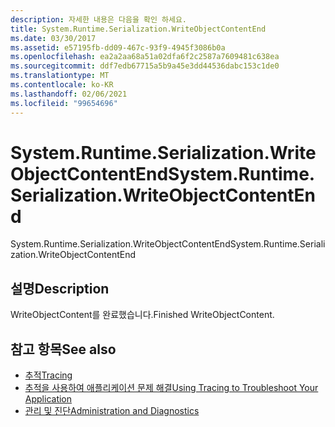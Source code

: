 ```yaml
---
description: 자세한 내용은 다음을 확인 하세요.
title: System.Runtime.Serialization.WriteObjectContentEnd
ms.date: 03/30/2017
ms.assetid: e57195fb-dd09-467c-93f9-4945f3086b0a
ms.openlocfilehash: ea2a2aa68a51a02dfa6f2c2587a7609481c638ea
ms.sourcegitcommit: ddf7edb67715a5b9a45e3dd44536dabc153c1de0
ms.translationtype: MT
ms.contentlocale: ko-KR
ms.lasthandoff: 02/06/2021
ms.locfileid: "99654696"
---
```

# <a name="systemruntimeserializationwriteobjectcontentend"></a><span data-ttu-id="701ed-103">System.Runtime.Serialization.WriteObjectContentEnd</span><span class="sxs-lookup"><span data-stu-id="701ed-103">System.Runtime.Serialization.WriteObjectContentEnd</span></span>

<span data-ttu-id="701ed-104">System.Runtime.Serialization.WriteObjectContentEnd</span><span class="sxs-lookup"><span data-stu-id="701ed-104">System.Runtime.Serialization.WriteObjectContentEnd</span></span>  
  
## <a name="description"></a><span data-ttu-id="701ed-105">설명</span><span class="sxs-lookup"><span data-stu-id="701ed-105">Description</span></span>  

 <span data-ttu-id="701ed-106">WriteObjectContent를 완료했습니다.</span><span class="sxs-lookup"><span data-stu-id="701ed-106">Finished WriteObjectContent.</span></span>  
  
## <a name="see-also"></a><span data-ttu-id="701ed-107">참고 항목</span><span class="sxs-lookup"><span data-stu-id="701ed-107">See also</span></span>

- [<span data-ttu-id="701ed-108">추적</span><span class="sxs-lookup"><span data-stu-id="701ed-108">Tracing</span></span>](index.md)
- [<span data-ttu-id="701ed-109">추적을 사용하여 애플리케이션 문제 해결</span><span class="sxs-lookup"><span data-stu-id="701ed-109">Using Tracing to Troubleshoot Your Application</span></span>](using-tracing-to-troubleshoot-your-application.md)
- [<span data-ttu-id="701ed-110">관리 및 진단</span><span class="sxs-lookup"><span data-stu-id="701ed-110">Administration and Diagnostics</span></span>](../index.md)
